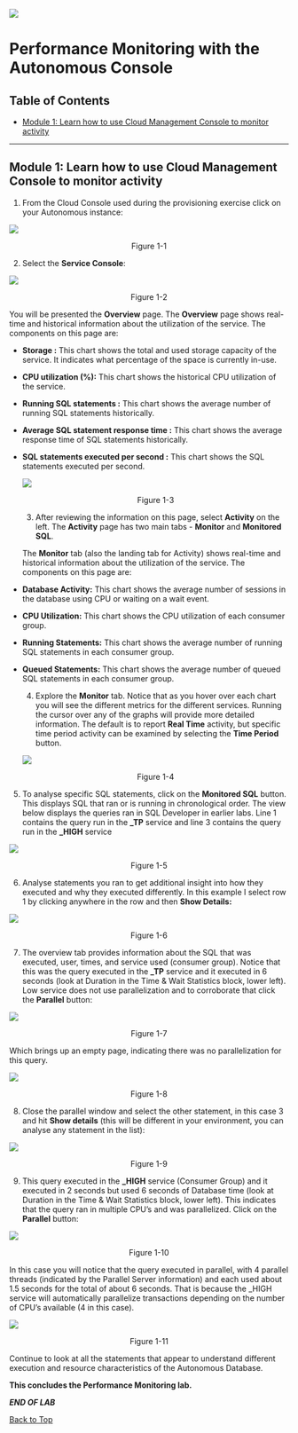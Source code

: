 ![](./media/adbtitle.png)
# Performance Monitoring with the Autonomous Console

## Table of Contents

- [Module 1: Learn how to use Cloud Management Console to monitor activity](#module-1--learn-how-to-use-cloud-management-console-to-monitor-activity)


***** 


## Module 1:  Learn how to use Cloud Management Console to monitor activity

1. From the Cloud Console used during the provisioning exercise click on your
Autonomous instance:

![](media/6fa762c8806e15b986a89966777c2864.png)
<p align="center">Figure 1-1</p>

2. Select the **Service Console**:

![](media/87e98f43aafbebe2af4b6338a3db0601.png)
<p align="center">Figure 1-2</p>

You will be presented the **Overview** page. The **Overview** page shows
real-time and historical information about the utilization of the service. The
components on this page are:

-   **Storage :** This chart shows the total and used storage capacity of the
    service. It indicates what percentage of the space is currently in-use.

-   **CPU utilization (%):** This chart shows the historical CPU utilization of
    the service.

-   **Running SQL statements :** This chart shows the average number of running
    SQL statements historically.

-   **Average SQL statement response time :** This chart shows the average
    response time of SQL statements historically.

-   **SQL statements executed per second :** This chart shows the SQL statements
    executed per second.

    ![](media/9b7477b1d4b74db7fa45c67c54f1aed9.png)
    <p align="center">Figure 1-3</p>

    3. After reviewing the information on this page, select **Activity** on the
    left. The **Activity** page has two main tabs - **Monitor** and **Monitored
    SQL**.

    The **Monitor** tab (also the landing tab for Activity) shows real-time and
    historical information about the utilization of the service. The components
    on this page are:

-   **Database Activity:** This chart shows the average number of sessions in
    the database using CPU or waiting on a wait event.

-   **CPU Utilization:** This chart shows the CPU utilization of each consumer
    group.

-   **Running Statements:** This chart shows the average number of running SQL
    statements in each consumer group.

-   **Queued Statements:** This chart shows the average number of queued SQL
    statements in each consumer group.

    4. Explore the **Monitor** tab. Notice that as you hover over each chart you
    will see the different metrics for the different services. Running the
    cursor over any of the graphs will provide more detailed information. The
    default is to report **Real Time** activity, but specific time period
    activity can be examined by selecting the **Time Period** button.

    ![](media/569a35651c4e5ab6be90a94df3776747.png)
    <p align="center">Figure 1-4</p>



5. To analyse specific SQL statements, click on the **Monitored SQL** button. This
displays SQL that ran or is running in chronological order. The view below
displays the queries ran in SQL Developer in earlier labs. Line 1 contains the
query run in the **\_TP** service and line 3 contains the query run in the
**\_HIGH** service

![](media/1cfbed493164729fd401ac3bd297efab.png)
<p align="center">Figure 1-5</p>

6. Analyse statements you ran to get additional insight into how they executed and
why they executed differently. In this example I select row 1 by clicking
anywhere in the row and then **Show Details:**

![](media/1fc55fc086471ad4fb53ad27dfba870b.png)
<p align="center">Figure 1-6</p>

7. The overview tab provides information about the SQL that was executed, user,
times, and service used (consumer group). Notice that this was the query
executed in the **\_TP** service and it executed in 6 seconds (look at Duration
in the Time & Wait Statistics block, lower left). Low service does not use
parallelization and to corroborate that click the **Parallel** button:

![](media/653d40021ea15a9011a2abf17fc58315.png)
<p align="center">Figure 1-7</p>

Which brings up an empty page, indicating there was no parallelization for this
query.

![](media/c2ccdb309fc04276a22fd0737634d912.png)
<p align="center">Figure 1-8</p>

8. Close the parallel window and select the other statement, in this case 3 and hit
**Show details** (this will be different in your environment, you can analyse
any statement in the list):

![](media/62f9ff70338ee4e942b25b2d58dee9ca.png)
<p align="center">Figure 1-9</p>

9. This query executed in the **\_HIGH** service (Consumer Group) and it executed
in 2 seconds but used 6 seconds of Database time (look at Duration in the Time &
Wait Statistics block, lower left). This indicates that the query ran in
multiple CPU’s and was parallelized. Click on the **Parallel** button:

![](media/f9a55bfc72cbe224cfb6b05443508c75.png)
<p align="center">Figure 1-10</p>



In this case you will notice that the query executed in parallel, with 4 parallel threads (indicated by the Parallel Server information) and each used about 1.5 seconds for the total of about 6 seconds. That is because the \_HIGH service will automatically parallelize transactions depending on the number of CPU’s available (4 in this case).


![](media/b9d85aa47fa332947488b507293b348a.png)
<p align="center">Figure 1-11</p>

Continue to look at all the statements that appear to understand different
execution and resource characteristics of the Autonomous Database.

**This concludes the Performance Monitoring lab.**

***END OF LAB***

[Back to Top](#table-of-contents) 
